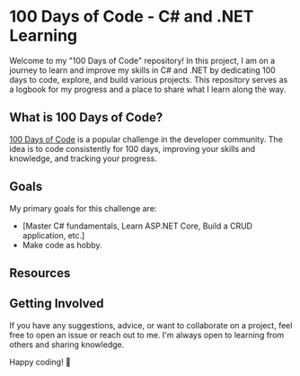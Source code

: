 # 100 Days of Code - C# and .NET Learning

Welcome to my "100 Days of Code" repository! In this project, I am on a journey to learn and improve my skills in C# and .NET by dedicating 100 days to code, explore, and build various projects. This repository serves as a logbook for my progress and a place to share what I learn along the way.

## What is 100 Days of Code?

[100 Days of Code](https://www.100daysofcode.com/) is a popular challenge in the developer community. The idea is to code consistently for 100 days, improving your skills and knowledge, and tracking your progress.

## Goals

My primary goals for this challenge are:

- [Master C# fundamentals, Learn ASP.NET Core, Build a CRUD application, etc.]
- Make code as hobby.

## Resources

## Getting Involved

If you have any suggestions, advice, or want to collaborate on a project, feel free to open an issue or reach out to me. I'm always open to learning from others and sharing knowledge.

Happy coding! 🚀
